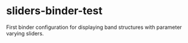 # sliders-binder-test
First binder configuration for displaying band structures with parameter varying sliders. 
